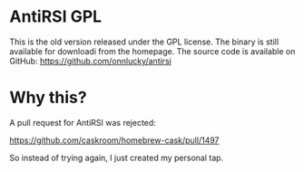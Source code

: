 # AntiRSI GPL

This is the old version released under the GPL license.
The binary is still available for downloadi from the homepage.
The source code is available on GitHub:
  https://github.com/onnlucky/antirsi

# Why this?

A pull request for AntiRSI was rejected:

https://github.com/caskroom/homebrew-cask/pull/1497

So instead of trying again, I just created my personal tap.

